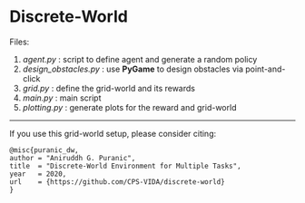 # Discrete-World

Files:
1. *agent.py* : script to define agent and generate a random policy
2. *design_obstacles.py* : use **PyGame** to design obstacles via point-and-click
3. *grid.py* : define the grid-world and its rewards
4. *main.py* : main script
5. *plotting.py* : generate plots for the reward and grid-world

---
If you use this grid-world setup, please consider citing:

```
@misc{puranic_dw,
author = "Aniruddh G. Puranic",
title  = "Discrete-World Environment for Multiple Tasks",
year   = 2020,
url    = {https://github.com/CPS-VIDA/discrete-world} 
}
```

